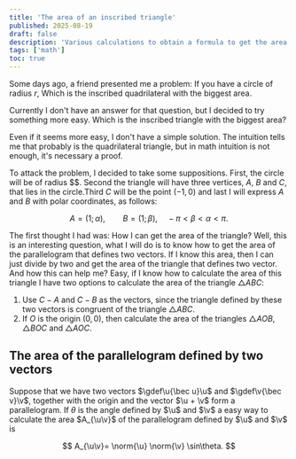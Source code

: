 ```yaml
---
title: 'The area of an inscribed triangle'
published: 2025-08-19
draft: false
description: 'Various calculations to obtain a formula to get the area if an inscribed triangle'
tags: ['math']
toc: true
---
```


Some days ago, a friend presented me a problem: If you have a circle of radius
$r$, Which is the inscribed quadrilateral with the biggest area.

Currently I don't have an answer for that question, but I decided to try
something more easy. Which is the inscribed triangle with the biggest area?

Even if it seems more easy, I don't have a simple solution. The intuition tells
me that probably is the quadrilateral triangle, but in math intuition is not
enough, it's necessary a proof.

To attack the problem, I decided to take some suppositions. First, the circle
will be of radius $$. Second the triangle will have three vertices, $A$, $B$
and $C$, that lies in the circle.Third $C$ will be the point $(-1,0)$ and last
I will express $A$ and $B$ with polar coordinates, as follows:

$$
A = (1; \alpha),
\qquad
B = (1; \beta),
\quad
-\pi < \beta < \alpha < \pi.
$$

The first thought I had was: How I can get the area of the triangle? Well, this
is an interesting question, what I will do is to know how to get the area of
the parallelogram that defines two vectors. If I know this area, then I can
just divide by two and get the area of the triangle that defines two vector.
And how this can help me? Easy, if I know how to calculate the area of this
triangle I have two options to calculate the area of the triangle $\triangle
ABC$:

1. Use $C-A$ and $C-B$ as the vectors, since the triangle defined by these two
   vectors is congruent of the triangle $\triangle ABC$.
2. If $O$ is the origin $(0,0)$, then calculate the area of the triangles
   $\triangle AOB$, $\triangle BOC$ and $\triangle AOC$.

## The area of the parallelogram defined by two vectors

Suppose that we have two vectors $\gdef\u{\bec u}\u$ and $\gdef\v{\bec v}\v$,
together with the origin and the vector $\u + \v$ form a parallelogram. If
$\theta$ is the angle defined by $\u$ and $\v$ a easy way to calculate the
area $A_{\u\v}$ of the parallelogram defined by $\u$ and $\v$ is

$$
A_{\u\v}= \norm{\u} \norm{\v} \sin\theta.
$$
